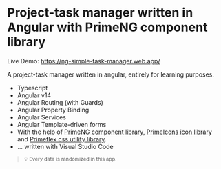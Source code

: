 # Project-task manager written in Angular with PrimeNG component library

Live Demo: https://ng-simple-task-manager.web.app/

A project-task manager written in angular, entirely for learning purposes.

- Typescript
- Angular v14
- Angular Routing (with Guards)
- Angular Property Binding
- Angular Services
- Angular Template-driven forms
- With the help of [PrimeNG component library](https://www.primefaces.org/primeng), [PrimeIcons icon library](https://www.primefaces.org/primeng/icons) and [Primeflex css utility library](https://www.primefaces.org/primeflex/).
- ... written with Visual Studio Code

> <small>:bulb: Every data is randomized in this app.</small>
